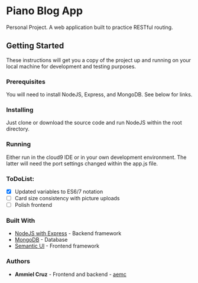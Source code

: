 # Piano Blog App
Personal Project. A web application built to practice RESTful routing.

## Getting Started
These instructions will get you a copy of the project up and running on your local machine for development and testing purposes.

### Prerequisites
You will need to install NodeJS, Express, and MongoDB. See below for links.

### Installing
Just clone or download the source code and run NodeJS within the root directory.

### Running
Either run in the cloud9 IDE or in your own development environment. The latter will need the port settings changed within the app.js file.

### ToDoList:
- [x] Updated variables to ES6/7 notation
- [ ] Card size consistency with picture uploads
- [ ] Polish frontend

### Built With
* [NodeJS with Express](https://expressjs.com/) - Backend framework
* [MongoDB](https://www.mongodb.com/) - Database
* [Semantic UI](https://semantic-ui.com/) - Frontend framework

### Authors
* **Ammiel Cruz** - Frontend and backend - [aemc](https://github.com/aemc)

